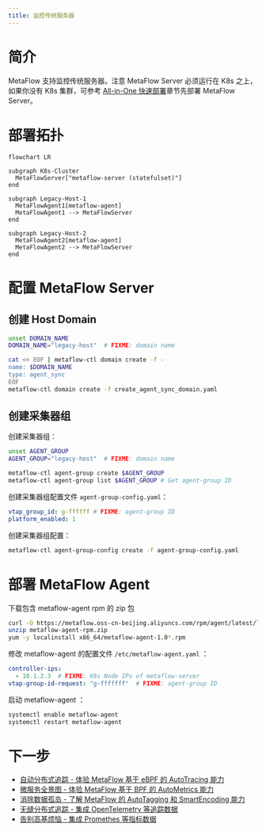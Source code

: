 ```yaml
---
title: 监控传统服务器
---
```


# 简介

MetaFlow 支持监控传统服务器。注意 MetaFlow Server 必须运行在 K8s 之上，如果你没有 K8s 集群，可参考 [All-in-One 快速部署](./all-in-one/)章节先部署 MetaFlow Server。

# 部署拓扑

```mermaid
flowchart LR

subgraph K8s-Cluster
  MetaFlowServer["metaflow-server (statefulset)"]
end

subgraph Legacy-Host-1
  MetaFlowAgent1[metaflow-agent]
  MetaFlowAgent1 --> MetaFlowServer
end

subgraph Legacy-Host-2
  MetaFlowAgent2[metaflow-agent]
  MetaFlowAgent2 --> MetaFlowServer
end
```

# 配置 MetaFlow Server

## 创建 Host Domain

```bash
unset DOMAIN_NAME
DOMAIN_NAME="legacy-host"  # FIXME: domain name

cat << EOF | metaflow-ctl domain create -f -
name: $DOMAIN_NAME
type: agent_sync
EOF
metaflow-ctl domain create -f create_agent_sync_domain.yaml
```

## 创建采集器组

创建采集器组：
```bash
unset AGENT_GROUP
AGENT_GROUP="legacy-host"  # FIXME: domain name

metaflow-ctl agent-group create $AGENT_GROUP
metaflow-ctl agent-group list $AGENT_GROUP # Get agent-group ID
```

创建采集器组配置文件 `agent-group-config.yaml`：
```yaml
vtap_group_id: g-ffffff # FIXME: agent-group ID
platform_enabled: 1
```

创建采集器组配置：
```bash
metaflow-ctl agent-group-config create -f agent-group-config.yaml
```

# 部署 MetaFlow Agent

下载包含 metaflow-agent rpm 的 zip 包
```bash
curl -O https://metaflow.oss-cn-beijing.aliyuncs.com/rpm/agent/latest/linux/amd64/metaflow-agent-rpm.zip
unzip metaflow-agent-rpm.zip
yum -y localinstall x86_64/metaflow-agent-1.0*.rpm
```

修改 metaflow-agent 的配置文件 `/etc/metaflow-agent.yaml` ：
```yaml
controller-ips:
  - 10.1.2.3  # FIXME: K8s Node IPs of metaflow-server
vtap-group-id-request: "g-fffffff"  # FIXME: agent-group ID
```

启动 metaflow-agent ：

```bash
systemctl enable metaflow-agent
systemctl restart metaflow-agent
```

# 下一步

- [自动分布式追踪 - 体验 MetaFlow 基于 eBPF 的 AutoTracing 能力](../auto-tracing/overview/)
- [微服务全景图 - 体验 MetaFlow 基于 BPF 的 AutoMetrics 能力](../auto-metrics/overview/)
- [消除数据孤岛 - 了解 MetaFlow 的 AutoTagging 和 SmartEncoding 能力](../auto-tagging/elimilate-data-silos/)
- [无缝分布式追踪 - 集成 OpenTelemetry 等追踪数据](../agent-integration/tracing/overview/)
- [告别高基烦恼 - 集成 Promethes 等指标数据](../agent-integration/metrics/overview/)
